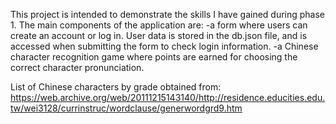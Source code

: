 This project is intended to demonstrate the skills I have gained during phase 1. The main components of the application are:
  -a form where users can create an account or log in. User data is stored in the db.json file, and is accessed when submitting the form to check login information.
  -a Chinese character recognition game where points are earned for choosing the correct character pronunciation. 


List of Chinese characters by grade obtained from:
  https://web.archive.org/web/20111215143140/http://residence.educities.edu.tw/wei3128/currinstruc/wordclause/generwordgrd9.htm

